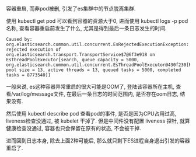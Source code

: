 容器重启, 而非pod被删, 引发了es集群中的节点脱离集群.

使用 kubectl get pod 可以看到容器的资源大于0, 进而使用 kubectl logs -p pod名称, 查看容器重启前发生了什么, 尤其是得到最后一条日志发生的时间.

```log
Caused by: org.elasticsearch.common.util.concurrent.EsRejectedExecutionException: rejected execution of org.elasticsearch.transport.TransportService$7@6f3e918 on EsThreadPoolExecutor[search, queue capacity = 5000, org.elasticsearch.common.util.concurrent.EsThreadPoolExecutor@430f230[Running, pool size = 13, active threads = 13, queued tasks = 5000, completed tasks = 8773540]]
```

一般来说, es这种容器异常重启的很大可能是OOM了, 登陆该容器所在主机, 查看/var/log/message文件, 在最后一条日志的时间范围内, 是否存在oom日志, 结果没有.

然后使用 kubectl describe pod 查看pod的事件, 是否是因为CPU占用过高, liveness检查没通过, 被 kubelet 干掉了. 但是中间件没有配置 liveness 探针, 就算健康检查没通过, 容器也只会保留在原有的状态, 不会被干掉.

进而回到日志本身, 除去上面2种可能后, 那么就只剩下ES进程自身退出引发的容器重启了.
